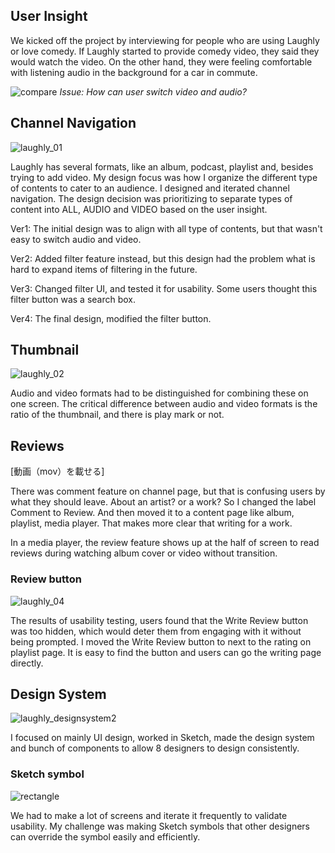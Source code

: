 ## User Insight

We kicked off the project by interviewing for people who are using Laughly or love comedy. If Laughly started to provide comedy video, they said they would watch the video. On the other hand, they were feeling comfortable with listening audio in the background for a car in commute.

![compare](https://user-images.githubusercontent.com/818309/36506171-a1af8988-170a-11e8-9f12-7e23172a3fb3.jpg)
*Issue: How can user switch video and audio?*

## Channel Navigation

![laughly_01](https://user-images.githubusercontent.com/818309/36506273-009470d0-170b-11e8-8753-fcc7522b4886.jpg)

Laughly has several formats, like an album, podcast, playlist and, besides trying to add video. My design focus was how I organize the different type of contents to cater to an audience.
I designed and iterated channel navigation. The design decision was prioritizing to separate types of content into ALL, AUDIO and VIDEO based on the user insight.

Ver1: The initial design was to align with all type of contents, but that wasn't easy to switch audio and video.

Ver2: Added filter feature instead, but this design had the problem what is hard to expand items of filtering in the future.

Ver3: Changed filter UI, and tested it for usability. Some users thought this filter button was a search box.

Ver4: The final design, modified the filter button.

## Thumbnail

![laughly_02](https://user-images.githubusercontent.com/818309/36506280-0556a8b8-170b-11e8-8014-4ab2ea901f61.jpg)

Audio and video formats had to be distinguished for combining these on one screen. The critical difference between audio and video formats is the ratio of the thumbnail, and there is play mark or not.

## Reviews

[動画（mov）を載せる]

There was comment feature on channel page, but that is confusing users by what they should leave. About an artist? or a work?
So I changed the label Comment to Review. And then moved it to a content page like album, playlist, media player. That makes more clear that writing for a work.

In a media player, the review feature shows up at the half of screen to read reviews during watching album cover or video without transition.


### Review button

![laughly_04](https://user-images.githubusercontent.com/818309/36506283-07ccdacc-170b-11e8-95f1-1bed799b32ba.jpg)

The results of usability testing, users found that the Write Review button was too hidden, which would deter them from engaging with it without being prompted. I moved the Write Review button to next to the rating on playlist page. It is easy to find the button and users can go the writing page directly.

## Design System

![laughly_designsystem2](https://user-images.githubusercontent.com/818309/36506286-0a87eb8a-170b-11e8-97c8-3f93e9250f7a.png)

I focused on mainly UI design, worked in Sketch, made the design system and bunch of components to allow 8 designers to design consistently.

### Sketch symbol

![rectangle](https://user-images.githubusercontent.com/818309/36506357-40fbb52a-170b-11e8-93b4-0ddcf592ecc5.png)

We had to make a lot of screens and iterate it frequently to validate usability. My challenge was making Sketch symbols that other designers can override the symbol easily and efficiently.
